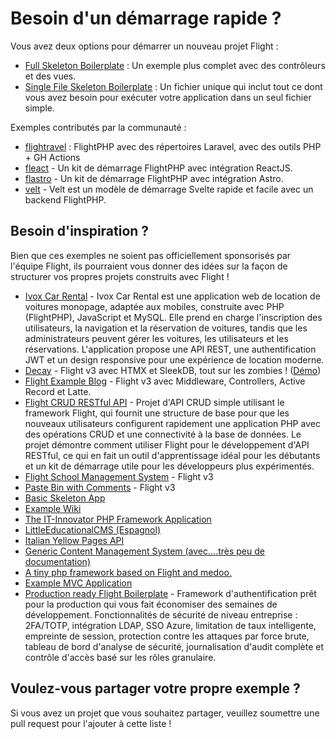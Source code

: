 # Besoin d'un démarrage rapide ?

Vous avez deux options pour démarrer un nouveau projet Flight :

- [Full Skeleton Boilerplate](https://github.com/flightphp/skeleton) : Un exemple plus complet avec des contrôleurs et des vues.
- [Single File Skeleton Boilerplate](https://github.com/flightphp/skeleton-simple) : Un fichier unique qui inclut tout ce dont vous avez besoin pour exécuter votre application dans un seul fichier simple.

Exemples contributés par la communauté :

- [flightravel](https://github.com/fadrian06-templates/flighravel) : FlightPHP avec des répertoires Laravel, avec des outils PHP + GH Actions
- [fleact](https://github.com/flightphp/fleact) - Un kit de démarrage FlightPHP avec intégration ReactJS.
- [flastro](https://github.com/flightphp/flastro) - Un kit de démarrage FlightPHP avec intégration Astro.
- [velt](https://github.com/flightphp/velt) - Velt est un modèle de démarrage Svelte rapide et facile avec un backend FlightPHP. 

## Besoin d'inspiration ?

Bien que ces exemples ne soient pas officiellement sponsorisés par l'équipe Flight, ils pourraient vous donner des idées sur la façon de structurer vos propres projets construits avec Flight !

- [Ivox Car Rental](https://github.com/najtms/introductionToWeb) - Ivox Car Rental est une application web de location de voitures monopage, adaptée aux mobiles, construite avec PHP (FlightPHP), JavaScript et MySQL. Elle prend en charge l'inscription des utilisateurs, la navigation et la réservation de voitures, tandis que les administrateurs peuvent gérer les voitures, les utilisateurs et les réservations. L'application propose une API REST, une authentification JWT et un design responsive pour une expérience de location moderne.
- [Decay](https://github.com/boxybird/decay) - Flight v3 avec HTMX et SleekDB, tout sur les zombies ! ([Démo](https://decay.andrewrhyand.com))
- [Flight Example Blog](https://github.com/n0nag0n/flightphp-blog) - Flight v3 avec Middleware, Controllers, Active Record et Latte.
- [Flight CRUD RESTful API](https://github.com/soheilkhaledabdi/php-crud-api-flight) - Projet d'API CRUD simple utilisant le framework Flight, qui fournit une structure de base pour que les nouveaux utilisateurs configurent rapidement une application PHP avec des opérations CRUD et une connectivité à la base de données. Le projet démontre comment utiliser Flight pour le développement d'API RESTful, ce qui en fait un outil d'apprentissage idéal pour les débutants et un kit de démarrage utile pour les développeurs plus expérimentés.
- [Flight School Management System](https://github.com/krmu/FlightPHP_School) - Flight v3
- [Paste Bin with Comments](https://github.com/n0nag0n/commie2) - Flight v3
- [Basic Skeleton App](https://github.com/markhughes/flight-skeleton)
- [Example Wiki](https://github.com/Skayo/FlightWiki)
- [The IT-Innovator PHP Framework Application](https://github.com/itinnovator/myphp-app)
- [LittleEducationalCMS (Espagnol)](https://github.com/casgin/LittleEducationalCMS)
- [Italian Yellow Pages API](https://github.com/chiccomagnus/PGAPI)
- [Generic Content Management System (avec....très peu de documentation)](https://github.com/recepuncu/cms)
- [A tiny php framework based on Flight and medoo.](https://github.com/ycrao/tinyme)
- [Example MVC Application](https://github.com/paddypei/Flight-MVC)
- [Production ready Flight Boilerplate](https://github.com/madcoda9000/SecStore) - Framework d'authentification prêt pour la production qui vous fait économiser des semaines de développement. Fonctionnalités de sécurité de niveau entreprise : 2FA/TOTP, intégration LDAP, SSO Azure, limitation de taux intelligente, empreinte de session, protection contre les attaques par force brute, tableau de bord d'analyse de sécurité, journalisation d'audit complète et contrôle d'accès basé sur les rôles granulaire.

## Voulez-vous partager votre propre exemple ?

Si vous avez un projet que vous souhaitez partager, veuillez soumettre une pull request pour l'ajouter à cette liste !